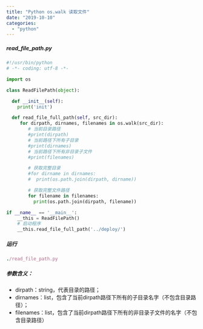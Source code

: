 ```yaml
---
title: "Python os.walk 读取文件"
date: "2019-10-10"
categories: 
  - "python"
---
```


##### read\_file\_path.py

```python
#!/usr/bin/python
# -*- coding: utf-8 -*-

import os

class ReadFilePath(object):

  def __init__(self):
    print('init')

  def read_file_full_path(self, src_dir):
     for dirpath, dirnames, filenames in os.walk(src_dir):
        # 当前目录路径
        #print(dirpath)
        # 当前路径下所有子目录
        #print(dirnames)
        # 当前路径下所有非目录子文件
        #print(filenames)

        # 获取完整目录
        #for dirname in dirnames:
        #  print(os.path.join(dirpath, dirname))

        # 获取完整文件路径
        for filename in filenames:
          print(os.path.join(dirpath, filename))

if __name__ == '__main__':
    __this = ReadFilePath()
    # 启动程序
    __this.read_file_full_path('../deploy/')
```

##### 运行

```ruby
./read_file_path.py
```

##### 参数含义：

- dirpath：string，代表目录的路径；
- dirnames：list，包含了当前dirpath路径下所有的子目录名字（不包含目录路径）；
- filenames：list，包含了当前dirpath路径下所有的非目录子文件的名字（不包含目录路径）
